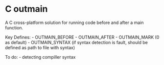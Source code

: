 # C outmain
 A С cross-platform solution for running code before and after a main function.

 Key Defines:
    - OUTMAIN_BEFORE
    - OUTMAIN_AFTER
    - OUTMAIN_MARK    (0 as default)
    - OUTMAIN_SYNTAX  (if syntax detection is fault, should be defined as path to file with syntax)


 To do:
    - detecting compiller syntax